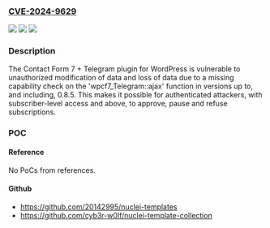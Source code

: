 ### [CVE-2024-9629](https://cve.mitre.org/cgi-bin/cvename.cgi?name=CVE-2024-9629)
![](https://img.shields.io/static/v1?label=Product&message=Contact%20Form%207%20%2B%20Telegram&color=blue)
![](https://img.shields.io/static/v1?label=Version&message=*%3C%3D%200.8.5%20&color=brighgreen)
![](https://img.shields.io/static/v1?label=Vulnerability&message=CWE-862%20Missing%20Authorization&color=brighgreen)

### Description

The Contact Form 7 + Telegram plugin for WordPress is vulnerable to unauthorized modification of data and loss of data due to a missing capability check on the 'wpcf7_Telegram::ajax' function in versions up to, and including, 0.8.5. This makes it possible for authenticated attackers, with subscriber-level access and above, to approve, pause and refuse subscriptions.

### POC

#### Reference
No PoCs from references.

#### Github
- https://github.com/20142995/nuclei-templates
- https://github.com/cyb3r-w0lf/nuclei-template-collection

